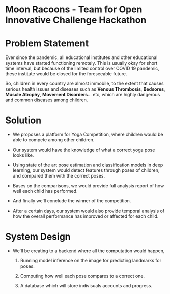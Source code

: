 # Moon Racoons - Team for Open Innovative Challenge Hackathon

# Problem Statement

Ever since the pandemic, all educational institutes and other educational systems have started functioning remotely.
This is usually okay for short time interval, but because of the limited control over COVID 19 pandemic, these institute would be closed for the foreseeable future.

So, children in every country are almost immobile, to the extent that causes serious health issues and diseases such as **Venous Thrombosis**, **Bedsores**, **Muscle Atrophy**, **Movement Disorders**... etc, which are highly dangerous and common diseases among children. 

# Solution

- We proposes a platform for Yoga Competition, where children would be able to compete among other children.

- Our system would have the knowledge of what a correct yoga pose looks like.

- Using state of the art pose estimation and classification models in deep learning, our system would detect features through poses of children, and compared them with the correct poses.

- Bases on the comparisons, we would provide full analysis report of how well each child has performed.

- And finally we'll conclude the winner of the competition.

- After a certain days, our system would also provide temporal analysis of how the overall performance has improved or affected for each child.

# System Design

- We'll be creating to a backend where all the computation would happen, 
    
    1. Running model inference on the image for predicting landmarks for poses.

    2. Computing how well each pose compares to a correct one.
    
    3. A database which will store indivisuals accounts and progress.
